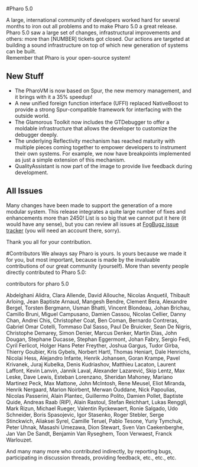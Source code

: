 #Pharo 5.0 

A large, international community of developers worked hard for several months to iron out all problems and to make Pharo 5.0 a great release. Pharo 5.0 saw a large set of changes, infrastructural improvements and others: more than [NUMBER] tickets got closed. Our actions are targeted at building a sound infrastructure on top of which new generation of systems can be built.  
Remember that Pharo is your open-source system!

New Stuff
---------

- The PharoVM is now based on Spur, the new memory management, and it brings with it a 35% speedup!
- A new unified foreign function interface (UFFI) replaced NativeBoost to provide a strong Spur-compatible framework for interfacing with the outside world.
- The Glamorous Toolkit now includes the GTDebugger to offer a moldable infrastructure that allows the developer to customize the debugger deeply.
- The underlying Reflectivity mechanism has reached maturity with multiple pieces coming together to empower developers to instrument their own systems. For example, we now have breakpoints implemented as just a simple extension of this mechanism.
- QualityAssistant is now part of the image to provide live feedback during development.

All Issues
---------
Many changes have been made to support the generation of a more modular system.  This release integrates 
a quite large number of fixes and enhancements more than 2450! List is so big that we cannot put it here 
(it would have any sense), but you can review all issues at [FogBugz issue tracker](https://pharo.fogbugz.com) (you will need an account there, sorry). 

Thank you all for your contribution.

#Contributors
We always say Pharo is yours. Is yours because we made it for you, but most important, because is made by the invaluable contributions of our great community (yourself).  More than seventy people directly contributed to Pharo 5.0: 

contributors for pharo 5.0

Abdelghani Alidra,  Clara Allende,  David Allouche,  Nicolas Anquetil,  Thibault Arloing,  Jean Baptiste Arnaud,  Mangesh Bendre,  Clement Bera,  Alexandre Bergel,  Torsten Bergmann,  Usman Bhatti,  Vincent Blondeau,  Johan Brichau,  Camillo Bruni,  Miguel Campusano, Damien Cassou,  Nicolas Cellier,  Danny Chan,  Andrei Chis,  Christopher Coat,  Ben Coman,  Bernardo Contreras,  Gabriel Omar Cotelli,  Tommaso Dal Sasso,  Paul De Bruicker,  Sean De Nigris,  Christophe Demarey,  Simon Denier,  Marcus Denker,  Martin Dias,  John Dougan,  Stephane Ducasse,  Stephan Eggermont,  Johan Fabry,  Sergio Fedi,  Cyril Ferlicot,  Holger Hans Peter Freyther,  Joshua Gargus,  Tudor Girba,  Thierry Goubier,  Kris Gybels,  Norbert Hartl,  Thomas Heniart,  Dale Henrichs,  Nicolai Hess,  Alejandro Infante,  Henrik Johansen, Goran Krampe,  Pavel Krivanek,  Juraj Kubelka,  Denis Kudriashov,  Matthieu Lacaton, Laurent Laffont,  Kevin Lanvin,  Jannik Laval,  Alexander Lazarević, Skip Lentz,  Max Leske,  Dave Lewis, Esteban Lorenzano,  Sheridan Mahoney,  Mariano Martinez Peck, Max Mattone,  John McIntosh,  Rene Meusel,  Eliot Miranda,  Henrik Nergaard,  Marion Noirbent,  Merwan Ouddane,  Nick Papoulias,  Nicolas Passerini,  Alain Plantec,  Guillermo Polito,  Damien Pollet,  Baptiste Quide,  Andreas Raab (RIP),  Alain Rastoul,  Stefan Reichhart,  Lukas Renggli,  Mark Rizun,  Michael Rueger,  Valentin Ryckewaert,  Ronie Salgado,  Udo Schneider,  Boris Spasojevic,  Igor Stasenko,  Roger Stebler,  Serge Stinckwich,  Aliaksei Syrel,  Camille Teruel,  Pablo Tesone,  Yuriy Tymchuk,  Peter Uhnak,  Masashi Umezawa,  Dion Stewart, Sven Van Caekenberghe,  Jan Van De Sandt,  Benjamin Van Ryseghem,  Toon Verwaest,  Franck Warlouzet.


And many many more who contributed indirectly, by reporting bugs, participating in discussion threads, providing feedback, etc., etc., etc.
